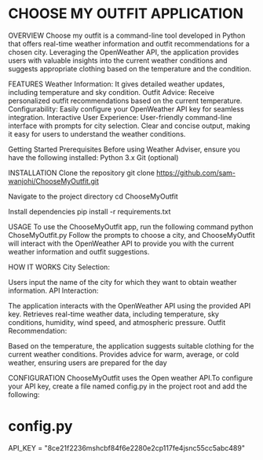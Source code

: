 # CHOOSE MY OUTFIT APPLICATION
OVERVIEW
Choose my outfit is a command-line tool developed in Python that offers real-time weather information and outfit recommendations for a chosen city. Leveraging the OpenWeather API, the application provides users with valuable insights into the current weather conditions and suggests appropriate clothing based on the temperature and the condition.

FEATURES
Weather Information: It gives detailed weather updates, including temperature and sky condition. 
Outfit Advice: Receive personalized outfit recommendations based on the current temperature. 
Configurability: Easily configure your OpenWeather API key for seamless integration.
Interactive User Experience: User-friendly command-line interface with prompts for city selection. Clear and concise output, making it easy for users to understand the weather conditions.

Getting Started 
Prerequisites 
Before using Weather Adviser, ensure you have the following installed: Python 3.x Git (optional)

INSTALLATION
Clone the repository
git clone https://github.com/sam-wanjohi/ChooseMyOutfit.git

Navigate to the project directory
cd ChooseMyOutfit

Install dependencies
pip install -r requirements.txt

USAGE
To use the ChooseMyOutfit app, run the following command
python ChoseMyOutfit.py
Follow the prompts to choose a city, and ChooseMyOutfit will interact with the OpenWeather API to provide you with the current weather information and outfit suggestions.

HOW IT WORKS
City Selection:

Users input the name of the city for which they want to obtain weather information.
API Interaction:

The application interacts with the OpenWeather API using the provided API key.
Retrieves real-time weather data, including temperature, sky conditions, humidity, wind speed, and atmospheric pressure.
Outfit Recommendation:

Based on the temperature, the application suggests suitable clothing for the current weather conditions.
Provides advice for warm, average, or cold weather, ensuring users are prepared for the day

CONFIGURATION
ChooseMyOutfit uses the Open weather API.To configure your API key, create a file named config.py in the project root and add the following:
# config.py

API_KEY = "8ce21f2236mshcbf84f6e2280e2cp117fe4jsnc55cc5abc489"

